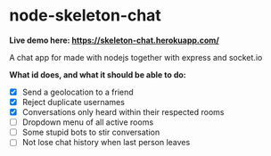 # node-skeleton-chat
**Live demo here: https://skeleton-chat.herokuapp.com/**

A chat app for made with nodejs together with express and socket.io

**What id does, and what it should be able to do:**
- [x] Send a geolocation to a friend
- [x] Reject duplicate usernames
- [x] Conversations only heard within their respected rooms
- [ ] Dropdown menu of all active rooms
- [ ] Some stupid bots to stir conversation
- [ ] Not lose chat history when last person leaves
